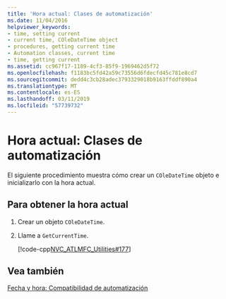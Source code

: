 ```yaml
---
title: 'Hora actual: Clases de automatización'
ms.date: 11/04/2016
helpviewer_keywords:
- time, setting current
- current time, COleDateTime object
- procedures, getting current time
- Automation classes, current time
- time, getting current
ms.assetid: cc967f17-1189-4cf3-85f9-1969462d5f72
ms.openlocfilehash: f1183bc5fd42a59c73556d6fdecfd45c781e8cd7
ms.sourcegitcommit: dedd4c3cb28adec3793329018b9163ffddf890a4
ms.translationtype: MT
ms.contentlocale: es-ES
ms.lasthandoff: 03/11/2019
ms.locfileid: "57739732"
---
```

# <a name="current-time-automation-classes"></a>Hora actual: Clases de automatización

El siguiente procedimiento muestra cómo crear un `COleDateTime` objeto e inicializarlo con la hora actual.

## <a name="to-get-the-current-time"></a>Para obtener la hora actual

1. Crear un objeto `COleDateTime`.

1. Llame a `GetCurrentTime`.

   [!code-cpp[NVC_ATLMFC_Utilities#177](../atl-mfc-shared/codesnippet/cpp/current-time-automation-classes_1.cpp)]

## <a name="see-also"></a>Vea también

[Fecha y hora: Compatibilidad de automatización](../atl-mfc-shared/date-and-time-automation-support.md)
